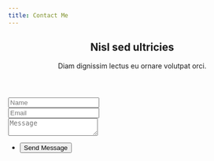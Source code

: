 ```yaml
---
title: Contact Me
---
```

<!-- Contact -->
<article class="container box style3">
    <header>
        <h2>Nisl sed ultricies</h2>
        <p>Diam dignissim lectus eu ornare volutpat orci.</p>
    </header>
    <form method="post" action="#">
        <div class="row gtr-50">
            <div class="col-6 col-12-mobile"><input type="text" class="text" name="name" placeholder="Name" /></div>
            <div class="col-6 col-12-mobile"><input type="text" class="text" name="email" placeholder="Email" /></div>
            <div class="col-12">
                <textarea name="message" placeholder="Message"></textarea>
            </div>
            <div class="col-12">
                <ul class="actions">
                    <li><input type="submit" value="Send Message" /></li>
                </ul>
            </div>
        </div>
    </form>
</article>